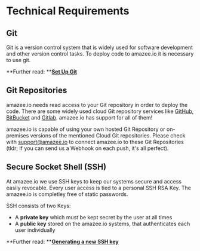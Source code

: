 # Technical Requirements

## Git

Git is a version control system that is widely used for software development and other version control tasks. To deploy code to amazee.io it is necessary to use git.

**Further read: **[**Set Up Git**](https://help.github.com/articles/set-up-git/)

## Git Repositories

amazee.io needs read access to your Git repository in order to deploy the code. There are some widely used cloud Git repository services like [GitHub](http://github.com), [BitBucket](http://bitbucket.org) and [Gitlab](https://gitlab.com). amazee.io has support for all of them!

amazee.io is capable of using your own hosted Git Repository or on-premises versions of the mentioned Cloud Git repositories. Please check with [support@amazee.io](mailto:support@amazee.io) to connect amazee.io to these Git Repositories \(tldr; If you can send us a Webhook on each push, it's all perfect\).

## Secure Socket Shell \(SSH\)

At amazee.io we use SSH keys to keep our systems secure and access easily revocable. Every user access is tied to a personal SSH RSA Key. The amazee.io is completley free of static passwords. 

SSH consists of two Keys:

* A **private key** which must be kept secret by the user at all times
* A **public key** stored on the amazee.io systems, that authenticates each user individually

**Further read: **[**Generating a new SSH key**](https://help.github.com/articles/generating-a-new-ssh-key-and-adding-it-to-the-ssh-agent/)

